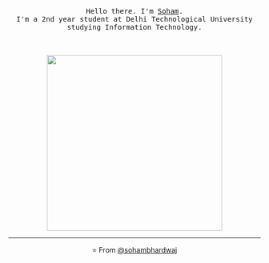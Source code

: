<p align="center">
  <br>
  <br>
  <br>
  <samp>Hello there. I'm <a href="https://www.linkedin.com/in/soham-bhardwaj/">Soham</a>.<br> I'm a 2nd year student at Delhi Technological University studying Information Technology.
  <br>
  <br>
  <br>
  <br>
  <img src="https://media.giphy.com/media/ciGXBxyAWPps0hzIs7/giphy.gif" width="350" />
</p>

------------
<p align="center">⭐️ From <a href="https://github.com/sohambhardwaj">@sohambhardwaj</a></p>
